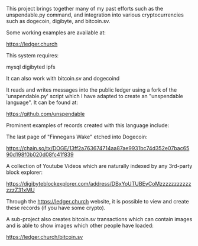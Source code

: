 This project brings together many of my past efforts such as the unspendable.py command, and integration into various cryptocurrencies such as dogecoin, digibyte, and bitcoin.sv.

Some working examples are available at:

https://ledger.church 

This system requires:

mysql
digibyted
ipfs

It can also work with bitcoin.sv and dogecoind

It reads and writes messages into the public ledger using a fork of the 'unspendable.py' script which I 
have adapted to create an "unspendable language". It can be found at:

https://github.com/unspendable

Prominent examples of records created with this language include:

The last page of "Finnegans Wake" etched into Dogecoin:

https://chain.so/tx/DOGE/13ff2a763674714aa87ae9931bc74d352e07bac6590d198f0b020d08fc41f839

A collection of Youtube Videos which are naturally indexed by any 3rd-party block explorer:

https://digibyteblockexplorer.com/address/DBxYoUTUBEvCoMzzzzzzzzzzzzzzZ31xMU

Through the https://ledger.church website, it is possible to view and create these records (if you have some crypto).

A sub-project also creates bitcoin.sv transactions which can contain images and is able to show images which other people
have loaded:

https://ledger.church/bitcoin.sv




